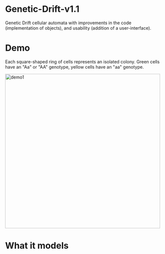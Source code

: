 # Genetic-Drift-v1.1
Genetic Drift cellular automata with improvements in the code (implementation of objects), and usability (addition of a user-interface).

<h1>Demo</h1>
<p>Each square-shaped ring of cells represents an isolated colony. Green cells have an "Aa" or "AA" genotype, yellow cells have an "aa" genotype.</p>
<img src="readme/demo1.gif" alt="demo1" width=500 height=500>

<h1>What it models
